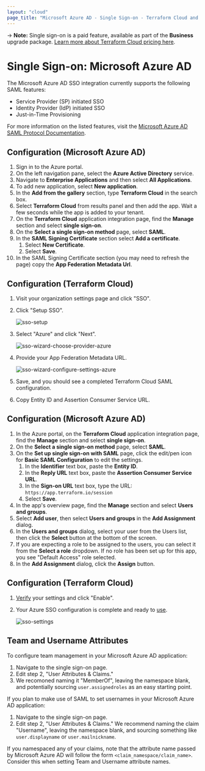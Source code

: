 ```yaml
---
layout: "cloud"
page_title: "Microsoft Azure AD - Single Sign-on - Terraform Cloud and Terraform Enterprise"
---
```


-> **Note:** Single sign-on is a paid feature, available as part of the **Business** upgrade package. [Learn more about Terraform Cloud pricing here](https://www.hashicorp.com/products/terraform/pricing).

# Single Sign-on: Microsoft Azure AD

The Microsoft Azure AD SSO integration currently supports the following SAML features:

- Service Provider (SP) initiated SSO
- Identity Provider (IdP) initiated SSO
- Just-in-Time Provisioning

For more information on the listed features, visit the [Microsoft Azure AD SAML Protocol Documentation](https://docs.microsoft.com/en-us/azure/active-directory/develop/single-sign-on-saml-protocol).

## Configuration (Microsoft Azure AD)

1. Sign in to the Azure portal.
2. On the left navigation pane, select the **Azure Active Directory** service.
3. Navigate to **Enterprise Applications** and then select **All Applications**.
4. To add new application, select **New application**.
5. In the **Add from the gallery** section, type **Terraform Cloud** in the search box.
6. Select **Terraform Cloud** from results panel and then add the app. Wait a few seconds while the app is added to your tenant.
7. On the **Terraform Cloud** application integration page, find the **Manage** section and select **single sign-on**.
8. On the **Select a single sign-on method** page, select **SAML**.
9. In the **SAML Signing Certificate** section select **Add a certificate**.
    1. Select **New Certificate**.
    1. Select **Save**.
10. In the SAML Signing Certificate section (you may need to refresh the page) copy the **App Federation Metadata Url**.

## Configuration (Terraform Cloud)

1. Visit your organization settings page and click "SSO".

2. Click "Setup SSO".

    ![sso-setup](../images/sso/setup.png)

3. Select "Azure" and click "Next".

    ![sso-wizard-choose-provider-azure](../images/sso/wizard-choose-provider-azure.png)

4. Provide your App Federation Metadata URL.

    ![sso-wizard-configure-settings-azure](../images/sso/wizard-configure-settings-azure.png)

5. Save, and you should see a completed Terraform Cloud SAML configuration.

6. Copy Entity ID and Assertion Consumer Service URL.

## Configuration (Microsoft Azure AD)

1. In the Azure portal, on the **Terraform Cloud** application integration page, find the **Manage** section and select **single sign-on**.
2. On the **Select a single sign-on method** page, select **SAML**.
3. On the **Set up single sign-on with SAML** page, click the edit/pen icon for **Basic SAML Configuration** to edit the settings.
    1. In the **Identifier** text box, paste the **Entity ID**.
    2. In the **Reply URL** text box, paste the **Assertion Consumer Service URL**.
    3. In the **Sign-on URL** text box, type the URL: `https://app.terraform.io/session`
    4. Select **Save**.
4. In the app's overview page, find the **Manage** section and select **Users and groups**.
5. Select **Add user**, then select **Users and groups** in the **Add Assignment** dialog.
6. In the **Users and groups** dialog, select your user from the Users list, then click the **Select** button at the bottom of the screen.
7. If you are expecting a role to be assigned to the users, you can select it from the **Select a role** dropdown. If no role has been set up for this app, you see "Default Access" role selected.
8. In the **Add Assignment** dialog, click the **Assign** button.

## Configuration (Terraform Cloud)

1. [Verify](./testing.html) your settings and click "Enable".

2. Your Azure SSO configuration is complete and ready to [use](../single-sign-on.html#signing-in-with-sso).

    ![sso-settings](../images/sso/settings-azure.png)

## Team and Username Attributes

To configure team management in your Microsoft Azure AD application:

1. Navigate to the single sign-on page.
1. Edit step 2, "User Attributes & Claims."
1. We recomoned naming it "MemberOf", leaving the namespace blank, and potentially sourcing `user.assignedroles` as an easy starting point.

If you plan to make use of SAML to set usernames in your Microsoft Azure AD application:

1. Navigate to the single sign-on page.
2. Edit step 2, "User Attributes & Claims."
    We recommend naming the claim "Username", leaving the namespace blank, and sourcing something like `user.displayname` or `user.mailnickname`.


If you namespaced any of your claims, note that the attribute name passed by Microsoft Azure AD will follow the form `<claim_namespace/claim_name>`. Consider this when setting Team and Username attribute names.
